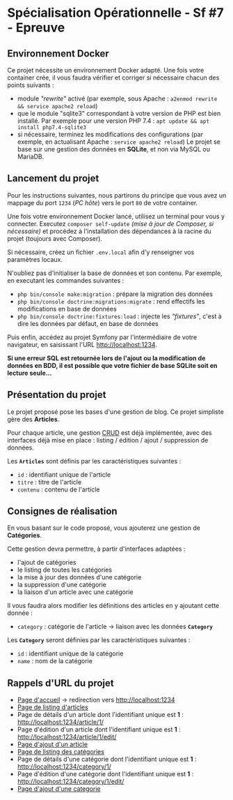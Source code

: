 Spécialisation Opérationnelle - Sf #7 - Epreuve
==================================

## Environnement Docker ##

Ce projet nécessite un environnement Docker adapté. Une fois votre container crée, il vous faudra vérifier et corriger si nécessaire chacun des points suivants :
  * module *"rewrite"* activé (par exemple, sous Apache : `a2enmod rewrite && service apache2 reload`)
  * que le module "sqlite3" correspondant à votre version de PHP est bien installé. Par exemple pour une version PHP 7.4 : `apt update && apt install php7.4-sqlite3`
  * si nécessaire, terminez les modifications des configurations (par exemple, en actualisant Apache : `service apache2 reload`)
Le projet se base sur une gestion des données en **SQLite**, et non via MySQL ou MariaDB.


## Lancement du projet ##

Pour les instructions suivantes, nous partirons du principe que vous avez un mappage du port `1234` (*PC hôte*) vers le port `80` de votre container.

Une fois votre environnement Docker lancé, utilisez un terminal pour vous y connecter. Executez `composer self-update` *(mise à jour de Composer, si nécessaire)* et procédez à l'installation des dépendances à la racine du projet (toujours avec Composer). 

Si nécessaire, créez un fichier `.env.local` afin d'y renseigner vos paramètres locaux.

N'oubliez pas d'initialiser la base de données et son contenu. Par exemple, en executant les commandes suivantes : 
  * `php bin/console make:migration` : prépare la migration des données
  * `php bin/console doctrine:migrations:migrate` : rend effectifs les modifications en base de données
  * `php bin/console doctrine:fixtures:load` : injecte les *"fixtures"*, c'est à dire les données par défaut, en base de données

Puis enfin, accédez au projet Symfony par l'intermédiaire de votre navigateur, en saisissant l'URL [http://localhost:1234](http://localhost:1234). 

**Si une erreur SQL est retournée lors de l'ajout ou la modification de données en BDD, il est possible que votre fichier de base SQLite soit en lecture seule...**


## Présentation du projet ##

Le projet proposé pose les bases d'une gestion de blog. Ce projet simpliste gère des **Articles**.

Pour chaque article, une gestion [CRUD](https://fr.wikipedia.org/wiki/CRUD) est déjà implémentée, avec des interfaces déjà mise en place : listing / édition / ajout / suppression de données.

Les **`Articles`** sont définis par les caractéristiques suivantes :
  * `id` : identifiant unique de l'article
  * `titre` : titre de l'article
  * `contenu` : contenu de l'article


## Consignes de réalisation ##

En vous basant sur le code proposé, vous ajouterez une gestion de **Catégories**. 

Cette gestion devra permettre, à partir d'interfaces adaptées :
  * l'ajout de catégories
  * le listing de toutes les catégories
  * la mise à jour des données d'une catégorie
  * la suppression d'une catégorie
  * la liaison d'un article avec une catégorie

Il vous faudra alors modifier les définitions des articles en y ajoutant cette donnée : 
  * `category` : catégorie de l'article -> liaison avec les données **`Category`**

Les **`Category`** seront définies par les caractéristiques suivantes : 
  * `id` : identifiant unique de la catégorie
  * `name` : nom de la catégorie


## Rappels d'URL du projet ##

  * [Page d'accueil](http://localhost:1234) -> redirection vers [http://localhost:1234](http://localhost:1234/article)
  * [Page de listing d'articles](http://localhost:1234/article)
  * Page de détails d'un article dont l'identifiant unique est **1** : [http://localhost:1234/article/1/](http://localhost:1234/article/1/)
  * Page d'édition d'un article dont l'identifiant unique est **1** : [http://localhost:1234/article/1/edit/](http://localhost:1234/article/1/edit/)
  * [Page d'ajout d'un article](http://localhost:1234/article/new/)
  * [Page de listing des catégories](http://localhost:1234/category)
  * Page de détails d'une catégorie dont l'identifiant unique est **1** : [http://localhost:1234/category/1/](http://localhost:1234/category/1/)
  * Page d'édition d'une catégorie dont l'identifiant unique est **1** : [http://localhost:1234/category/1/edit/](http://localhost:1234/category/1/edit/)
  * [Page d'ajout d'une categorie](http://localhost:1234/category/new/)


